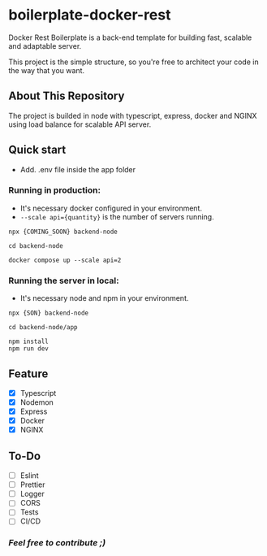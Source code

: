 # boilerplate-docker-rest

Docker Rest Boilerplate is a back-end template for building fast, scalable and adaptable server.

This project is the simple structure, so you're free to architect your code in the way that you want.

## About This Repository

The project is builded in node with typescript, express, docker and NGINX using load balance for scalable API server.

## Quick start
- Add. .env file inside the app folder

### Running in production:
- It's necessary docker configured in your environment.
- ```--scale api={quantity}``` is the number of servers running.

```
npx {COMING_SOON} backend-node

cd backend-node

docker compose up --scale api=2
```
### Running the server in local:
- It's necessary node and npm in your environment.
```
npx {SON} backend-node

cd backend-node/app

npm install
npm run dev
```

## Feature
- [x] Typescript
- [x] Nodemon
- [x] Express
- [x] Docker
- [x] NGINX

## To-Do
- [ ] Eslint
- [ ] Prettier
- [ ] Logger
- [ ] CORS
- [ ] Tests
- [ ] CI/CD

### _Feel free to contribute ;)_

